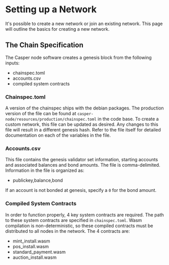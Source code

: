 Setting up a Network
====================

It's possible to create a new network or join an existing network.  This page will outline the basics for creating a new network.

## The Chain Specification

The Casper node software creates a genesis block from the following inputs:
* chainspec.toml
* accounts.csv
* compiled system contracts

### Chainspec.toml
A version of the chainspec ships with the debian packages. The production version of the file can be found at `casper-node/resources/production/chainspec.toml`
in the code base.  To create a custom network, this file can be updated as desired. Any changes to this file will result in a different genesis hash.
Refer to the file itself for detailed documentation on each of the variables in the file.

### Accounts.csv
This file contains the genesis validator set information, starting accounts and associated balances and bond amounts. The file is comma-delimited.
Information in the file is organized as:

* publickey,balance,bond

If an account is not bonded at genesis, specify a `0` for the bond amount.  

### Compiled System Contracts
In order to function properly, 4 key system contracts are required. The path to these system contracts are specified in `chainspec.toml`.
Wasm compilation is non-deterministic, so these compiled contracts must be distributed to all nodes in the network. The 4 contracts are:
* mint_install.wasm
* pos_install.wasm
* standard_payment.wasm
* auction_install.wasm

